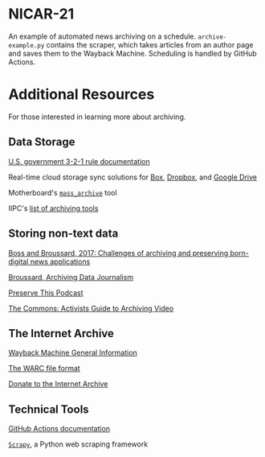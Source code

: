 # NICAR-21
An example of automated news archiving on a schedule. `archive-example.py` contains the scraper, which takes articles from an author page and saves them to the Wayback Machine. Scheduling is handled by GitHub Actions.

# Additional Resources
For those interested in learning more about archiving.

## Data Storage
[U.S. government 3-2-1 rule documentation](https://us-cert.cisa.gov/sites/default/files/publications/data_backup_options.pdf)

Real-time cloud storage sync solutions for [Box](https://www.box.com/resources/downloads), [Dropbox](https://www.dropbox.com/install), and [Google Drive](https://www.google.com/intl/en_ca/drive/download/)

Motherboard's [`mass_archive`](https://github.com/motherboardgithub/mass_archive/blob/master/mass_archive.py) tool

IIPC's [list of archiving tools](https://github.com/iipc/awesome-web-archiving)

## Storing non-text data
[Boss and Broussard, 2017: Challenges of archiving and preserving born-digital news applications](https://journals.sagepub.com/doi/10.1177/0340035216686355)

[Broussard, Archiving Data Journalism](https://datajournalism.com/read/handbook/two/organising-data-journalism/archiving-data-journalism)

[Preserve This Podcast](https://preservethispodcast.org/)

[The Commons: Activists Guide to Archiving Video](https://commonslibrary.org/activists-guide-to-archiving-video/)

## The Internet Archive
[Wayback Machine General Information](https://help.archive.org/hc/en-us/articles/360004716091-Wayback-Machine-General-Information)

[The WARC file format](https://iipc.github.io/warc-specifications/specifications/warc-format/warc-1.0/)

[Donate to the Internet Archive](https://archive.org/donate/)

## Technical Tools
[GitHub Actions documentation](https://docs.github.com/en/actions)

[`Scrapy`](https://scrapy.org/), a Python web scraping framework

